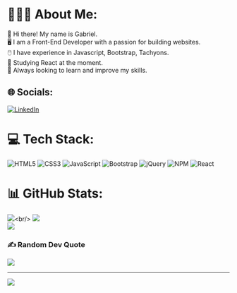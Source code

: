 # 🙋🏾‍♂️ About Me:
👋 Hi there! My name is Gabriel.<br>
🖥️ I am a Front-End Developer with a passion for building websites.<br>
🖱️  I have experience in Javascript, Bootstrap, Tachyons.<br>
📖 Studying React at the moment.<br>
🚀 Always looking to learn and improve my skills.


## 🌐 Socials:
[![LinkedIn](https://img.shields.io/badge/LinkedIn-%230077B5.svg?logo=linkedin&logoColor=white)](https://linkedin.com/in/https://www.linkedin.com/in/gabriel-carneiro-56b638201/) 

# 💻 Tech Stack:
![HTML5](https://img.shields.io/badge/html5-%23E34F26.svg?style=for-the-badge&logo=html5&logoColor=white) ![CSS3](https://img.shields.io/badge/css3-%231572B6.svg?style=for-the-badge&logo=css3&logoColor=white) ![JavaScript](https://img.shields.io/badge/javascript-%23323330.svg?style=for-the-badge&logo=javascript&logoColor=%23F7DF1E) ![Bootstrap](https://img.shields.io/badge/bootstrap-%23563D7C.svg?style=for-the-badge&logo=bootstrap&logoColor=white) ![jQuery](https://img.shields.io/badge/jquery-%230769AD.svg?style=for-the-badge&logo=jquery&logoColor=white) ![NPM](https://img.shields.io/badge/NPM-%23000000.svg?style=for-the-badge&logo=npm&logoColor=white) ![React](https://img.shields.io/badge/react-%2320232a.svg?style=for-the-badge&logo=react&logoColor=%2361DAFB)
# 📊 GitHub Stats:
![](https://github-readme-stats.vercel.app/api?username=(https://github.com/GabrielCarneiro098)=anuraghazra&show_icons=true&theme=radical)<br/>
![](https://github-readme-streak-stats.herokuapp.com/?user=GabrielCarneiro098&theme=dark&hide_border=false)<br/>
![](https://github-readme-stats.vercel.app/api/top-langs/?username=GabrielCarneiro098&theme=dark&hide_border=false&include_all_commits=true&count_private=false&layout=compact)

### ✍️ Random Dev Quote
![](https://quotes-github-readme.vercel.app/api?type=horizontal&theme=dark)

---
[![](https://visitcount.itsvg.in/api?id=GabrielCarneiro098&icon=0&color=0)](https://visitcount.itsvg.in)

<!-- Proudly created with GPRM ( https://gprm.itsvg.in ) -->
